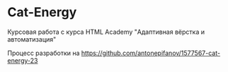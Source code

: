 # Cat-Energy
Курсовая работа с курса HTML Academy "Адаптивная вёрстка и автоматизация"

Процесс разработки на https://github.com/antonepifanov/1577567-cat-energy-23
